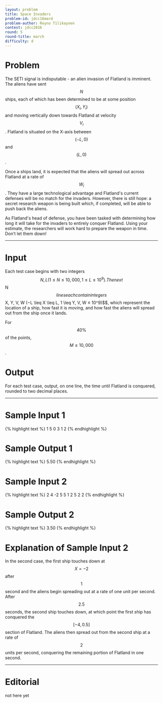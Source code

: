 ```yaml
---
layout: problem
title: Space Invaders
problem-id: jdcc16mard
problem-author: Reyno Tilikaynen
contest: jdcc2016
round: 5
round-title: march
difficulty: d
---
```


# Problem
The SETI signal is indisputable - an alien invasion of Flatland is imminent. The aliens have sent $$N$$ ships, each of which has been determined to be at some position $$(X_i, Y_i)$$ and moving vertically down towards Flatland at velocity $$V_i$$. Flatland is situated on the X-axis between $$(−L, 0)$$ and $$(L, 0)$$.

Once a ships land, it is expected that the aliens will spread out across Flatland at a rate of $$W_i$$. They have a large technological advantage and Flatland's current defenses will be no match for the invaders. However, there is still hope: a secret research weapon is being built which, if completed, will be able to push back the aliens.

As Flatland's head of defense, you have been tasked with determining how long it will take for the invaders to entirely conquer Flatland. Using your estimate, the researchers will work hard to prepare the weapon in time. Don’t let them down!

---

# Input
Each test case begins with two integers $$N, L (1 \leq N \leq 10,000, 1 \leq L \leq 10^9). The next $$N$$ lines each contain integers $$X, Y, V, W (−L \leq X \leq L, 1 \leq Y, V, W ≤ 10^9)$$, which represent the location of a ship, how fast it is moving, and how fast the aliens will spread out from the ship once it lands.

For $$40\%$$ of the points, $$M \leq 10,000$$.

# Output
For each test case, output, on one line, the time until Flatland is conquered, rounded to two decimal places.

---

# Sample Input 1
{% highlight text %}
1 5
0 3 1 2
{% endhighlight %}

# Sample Output 1
{% highlight text %}
5.50
{% endhighlight %}

# Sample Input 2
{% highlight text %}
2 4
-2 5 5 1
2 5 2 2
{% endhighlight %}

# Sample Output 2
{% highlight text %}
3.50
{% endhighlight %}

# Explanation of Sample Input 2
In the second case, the first ship touches down at $$X=−2$$ after $$1$$ second and the aliens begin spreading out at a rate of one unit per second. After $$2.5$$ seconds, the second ship touches down, at which point the first ship has conquered the $$[−4,0.5]$$ section of Flatland. The aliens then spread out from the second ship at a rate of $$2$$ units per second, conquering the remaining portion of Flatland in one second.

---

# Editorial
not here yet